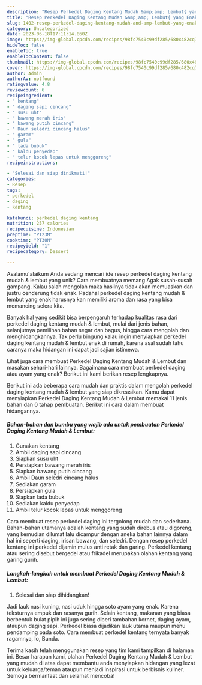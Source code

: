 ```yaml
---
description: "Resep Perkedel Daging Kentang Mudah &amp;amp; Lembut{ yang Enak Banget"
title: "Resep Perkedel Daging Kentang Mudah &amp;amp; Lembut{ yang Enak Banget"
slug: 1402-resep-perkedel-daging-kentang-mudah-and-amp-lembut-yang-enak-banget
category: Uncategorized
date: 2023-06-18T17:11:14.860Z
image: https://img-global.cpcdn.com/recipes/98fc7540c99df285/680x482cq70/perkedel-daging-kentang-mudah-lembut-foto-resep-utama.jpg
hideToc: false
enableToc: true
enableTocContent: false
thumbnail: https://img-global.cpcdn.com/recipes/98fc7540c99df285/680x482cq70/perkedel-daging-kentang-mudah-lembut-foto-resep-utama.jpg
cover: https://img-global.cpcdn.com/recipes/98fc7540c99df285/680x482cq70/perkedel-daging-kentang-mudah-lembut-foto-resep-utama.jpg
author: Admin
authorAv: notfound
ratingvalue: 4.8
reviewcount: 6
recipeingredient:
- " kentang"
- " daging sapi cincang"
- " susu uht"
- " bawang merah iris"
- " bawang putih cincang"
- " Daun seledri cincang halus"
- " garam"
- " gula"
- " lada bubuk"
- " kaldu penyedap"
- " telur kocok lepas untuk menggoreng"
recipeinstructions:

- "Selesai dan siap dinikmati!"
categories:
- Resep
tags:
- perkedel
- daging
- kentang

katakunci: perkedel daging kentang 
nutrition: 257 calories
recipecuisine: Indonesian
preptime: "PT23M"
cooktime: "PT30M"
recipeyield: "1"
recipecategory: Dessert

---
```



Asalamu'alaikum Anda sedang mencari ide resep perkedel daging kentang mudah &amp; lembut yang unik? Cara membuatnya memang Agak susah-susah gampang. Kalau salah mengolah maka hasilnya tidak akan memuaskan dan justru cenderung tidak enak. Padahal perkedel daging kentang mudah &amp; lembut yang enak harusnya kan memiliki aroma dan rasa yang bisa memancing selera kita.


Banyak hal yang sedikit bisa berpengaruh terhadap kualitas rasa dari perkedel daging kentang mudah &amp; lembut, mulai dari jenis bahan, selanjutnya pemilihan bahan segar dan bagus, hingga cara mengolah dan menghidangkannya. Tak perlu bingung kalau ingin menyiapkan perkedel daging kentang mudah &amp; lembut enak di rumah, karena asal sudah tahu caranya maka hidangan ini dapat jadi sajian istimewa.

Lihat juga cara membuat Perkedel Daging Kentang Mudah &amp; Lembut dan masakan sehari-hari lainnya. Bagaimana cara membuat perkedel daging atau ayam yang enak? Berikut ini kami berikan resep lengkapnya.


Berikut ini ada beberapa cara mudah dan praktis dalam mengolah perkedel daging kentang mudah &amp; lembut yang siap dikreasikan. Kamu dapat menyiapkan Perkedel Daging Kentang Mudah &amp; Lembut memakai 11 jenis bahan dan 0 tahap pembuatan. Berikut ini cara dalam membuat hidangannya.

<!--inarticleads1-->

##### Bahan-bahan dan bumbu yang wajib ada untuk pembuatan Perkedel Daging Kentang Mudah &amp; Lembut:

1. Gunakan  kentang
1. Ambil  daging sapi cincang
1. Siapkan  susu uht
1. Persiapkan  bawang merah iris
1. Siapkan  bawang putih cincang
1. Ambil  Daun seledri cincang halus
1. Sediakan  garam
1. Persiapkan  gula
1. Siapkan  lada bubuk
1. Sediakan  kaldu penyedap
1. Ambil  telur kocok lepas untuk menggoreng


Cara membuat resep perkedel daging ini tergolong mudah dan sederhana. Bahan-bahan utamanya adalah kentang yang sudah direbus atau digoreng, yang kemudian dilumat lalu dicampur dengan aneka bahan lainnya dalam hal ini seperti daging, irisan bawang, dan seledri. Dengan resep perkedel kentang ini perkedel dijamin mulus anti retak dan garing. Perkedel kentang atau sering disebut bergedel atau frikadel merupakan olahan kentang yang garing gurih. 

<!--inarticleads2-->

##### Langkah-langkah untuk membuat Perkedel Daging Kentang Mudah &amp; Lembut:


1. Selesai dan siap dihidangkan!

Jadi lauk nasi kuning, nasi uduk hingga soto ayam yang enak. Karena teksturnya empuk dan rasanya gurih. Selain kentang, makanan yang biasa berbentuk bulat pipih ini juga sering diberi tambahan kornet, daging ayam, ataupun daging sapi. Perkedel biasa dijadikan lauk utama maupun menu pendamping pada soto. Cara membuat perkedel kentang ternyata banyak ragamnya, lo, Bunda. 

Terima kasih telah menggunakan resep yang tim kami tampilkan di halaman ini. Besar harapan kami, olahan Perkedel Daging Kentang Mudah &amp; Lembut yang mudah di atas dapat membantu anda menyiapkan hidangan yang lezat untuk keluarga/teman ataupun menjadi inspirasi untuk berbisnis kuliner. Semoga bermanfaat dan selamat mencoba!
